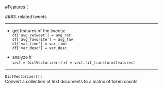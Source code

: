 <br>

#Features：  

###3. related tweets  

----

* get features of the tweets:  
`df['avg_retweet'] = avg_ret`  
`df['avg_favorite'] = avg_fav`   
`df['var_time'] = var_time`  
`df['var_desc'] = var_desc`  

* analyze it  
`vecf = DictVectorizer()`
`xf = vecf.fit_transform(features)`


---
`DictVectorizer()` :  
Convert a collection of text documents to a matrix of token counts

